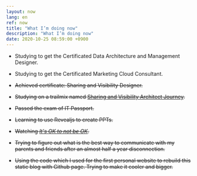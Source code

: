 ```yaml
---
layout: now
lang: en
ref: now
title: "What I’m doing now"
description: "What I’m doing now"
date: 2020-10-25 08:59:00 +0900
---
```


* Studying to get the Certificated Data Architecture and Management Designer.
* Studying to get the Certificated Marketing Cloud Consultant.

* ~~Achieved certificate: Sharing and Visibility Designer.~~
* ~~Studying on a trailmix named [Sharing and Visibility Architect Journey](https://trailhead.salesforce.com/users/strailhead/trailmixes/architect-sharing-and-visibility).~~
* ~~Passed the exam of IT Passport.~~
* ~~Learning to use Revealjs to create PPTs.~~
* ~~Watching [_It's OK to not be OK_](https://tv.gboku.com/voddetail/1446.html).~~
* ~~Trying to figure out what is the best way to communicate with my parents and friends after an almost half a year disconnection.~~
* ~~Using the code which I used for the first personal website to rebuild this static blog with Github page. Trying to make it cooler and bigger.~~
